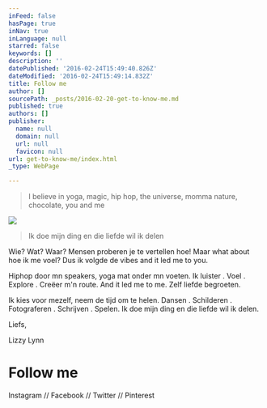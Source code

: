 ```yaml
---
inFeed: false
hasPage: true
inNav: true
inLanguage: null
starred: false
keywords: []
description: ''
datePublished: '2016-02-24T15:49:40.826Z'
dateModified: '2016-02-24T15:49:14.832Z'
title: Follow me
author: []
sourcePath: _posts/2016-02-20-get-to-know-me.md
published: true
authors: []
publisher:
  name: null
  domain: null
  url: null
  favicon: null
url: get-to-know-me/index.html
_type: WebPage

---
```

> I believe in yoga, magic, hip hop, the universe, momma nature, chocolate, you and me

![](https://the-grid-user-content.s3-us-west-2.amazonaws.com/85978a8b-faba-4ccd-866d-3fe0a0237a5f.JPG)

> Ik doe mijn ding en die liefde wil ik delen

Wie? Wat? Waar? Mensen proberen je te vertellen hoe! Maar what about hoe ik me voel? Dus ik volgde de vibes and it led me to you.

Hiphop door mn speakers, yoga mat onder mn voeten. Ik luister . Voel . Explore . Creëer m'n route. And it led me to me. Zelf liefde begroeten.

Ik kies voor mezelf, neem de tijd om te helen. Dansen . Schilderen . Fotograferen . Schrijven . Spelen. Ik doe mijn ding en die liefde wil ik delen.

Liefs, 

Lizzy Lynn

# Follow me

Instagram // Facebook // Twitter // Pinterest